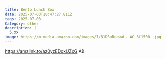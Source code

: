 ```yaml
---
title: Bento Lunch Box
date: 2025-07-03T10:47:27.811Z
tags: 2025-07-03
Category: other
description: |
  5.xx
image: https://m.media-amazon.com/images/I/81DSuRcawaL._AC_SL1500_.jpg
---
```

https://amzlink.to/az0yzEDoxUZxG
AD